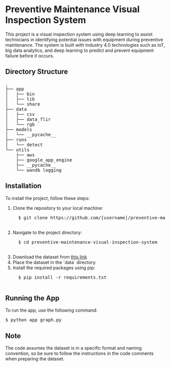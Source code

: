 <h1>Preventive Maintenance Visual Inspection System</h1>

<p>This project is a visual inspection system using deep learning to assist technicians in identifying potential issues with equipment during preventive maintenance. The system is built with Industry 4.0 technologies such as IoT, big data analytics, and deep learning to predict and prevent equipment failure before it occurs.</p>

<h2>Directory Structure</h2>

<pre>
.
├── app
│   ├── bin
│   ├── lib
│   └── share
├── data
│   ├── csv
│   ├── data_flir
│   └── rgb
├── models
│   └── __pycache__
├── runs
│   └── detect
└── utils
    ├── aws
    ├── google_app_engine
    ├── __pycache__
    └── wandb_logging
</pre>

<h2>Installation</h2>

<p>To install the project, follow these steps:</p>

<ol>
  <li>Clone the repository to your local machine:<br>
  <pre>
  $ git clone https://github.com/[username]/preventive-maintenance-visual-inspection-system.git
  </pre></li>

  <li>Navigate to the project directory:<br>
  <pre>
  $ cd preventive-maintenance-visual-inspection-system
  </pre></li>

  <li>Download the dataset from <a href="https://drive.google.com/file/d/1BzfybGG1swTHTa-LB7nqrLLTRcnjJ-WE/view?usp=sharing">this link</a></li>

  <li>Place the dataset in the `data` directory.</li>

  <li>Install the required packages using pip:<br>
  <pre>
  $ pip install -r requirements.txt
  </pre></li>
</ol>

<h2>Running the App</h2>

<p>To run the app, use the following command:<br>
<pre>
$ python app_graph.py
</pre></p>

<h2>Note</h2>

<p>The code assumes the dataset is in a specific format and naming convention, so be sure to follow the instructions in the code comments when preparing the dataset.</p>
